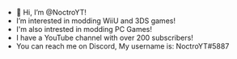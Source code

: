 - 👋 Hi, I’m @NoctroYT!
- I’m interested in modding WiiU and 3DS games!
- I'm also intrested in modding PC Games!
- I have a YouTube channel with over 200 subscribers!
- You can reach me on Discord, My username is: NoctroYT#5887
<!---
NoctroYT/NoctroYT is a ✨ special ✨ repository because its `README.md` (this file) appears on your GitHub profile.
You can click the Preview link to take a look at your changes.
--->
